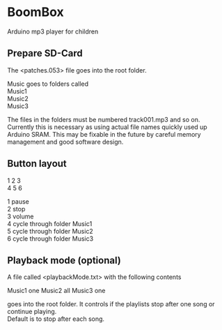 # BoomBox
Arduino mp3 player for children


## Prepare SD-Card

The <patches.053> file goes into the root folder. 

Music goes to folders called  
Music1  
Music2  
Music3  


The files in the folders must be numbered track001.mp3 and so on. 
Currently this is necessary as using actual file names quickly used up Arduino SRAM. 
This may be fixable in the future by careful memory management and good software design.


## Button layout

1  2  3  
4  5  6  

1  pause  
2  stop  
3  volume  
4  cycle through folder Music1  
5  cycle through folder Music2  
6  cycle through folder Music3  


## Playback mode (optional)

A file called <playbackMode.txt> with the following contents  

Music1 one
Music2 all
Music3 one

goes into the root folder.
It controls if the playlists stop after one song or continue playing.  
Default is to stop after each song.


